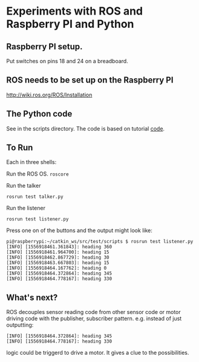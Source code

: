 # Experiments with ROS and Raspberry PI and Python

## Raspberry PI setup.

Put switches on pins 18 and 24 on a breadboard.

## ROS needs to be set up on the Raspberry PI

http://wiki.ros.org/ROS/Installation

## The Python code

See in the scripts directory. The code is based on tutorial [code](http://wiki.ros.org/ROS/Tutorials/WritingPublisherSubscriber%28python%29).

## To Run

Each in three shells:

Run the ROS OS.
`roscore`

Run the talker

`rosrun test talker.py`

Run the listener

`rosrun test listener.py`

Press one on of the buttons and the output might look like:

```
pi@raspberrypi:~/catkin_ws/src/test/scripts $ rosrun test listener.py 
[INFO] [1556918461.361843]: heading 360
[INFO] [1556918461.964700]: heading 15
[INFO] [1556918462.867729]: heading 30
[INFO] [1556918463.667803]: heading 15
[INFO] [1556918464.167762]: heading 0
[INFO] [1556918464.372864]: heading 345
[INFO] [1556918464.778167]: heading 330
```

## What's next?

ROS decouples sensor reading code from other sensor code or motor driving code with the publisher, subscriber pattern. e.g. instead of just outputting:

```
[INFO] [1556918464.372864]: heading 345
[INFO] [1556918464.778167]: heading 330
```

logic could be triggerd to drive a motor. It gives a clue to the possibilities.
